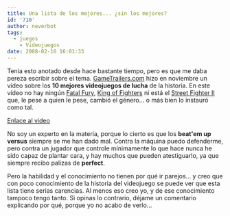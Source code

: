 ```yaml
---
title: Una lista de los mejores... ¿sin los mejores?
id: '710'
author: neverbot
tags:
  - juegos
    - Videojuegos
date: 2008-02-16 16:01:33
---
```


Tenía esto anotado desde hace bastante tiempo, pero es que me daba pereza escribir sobre el tema. [GameTrailers.com](http://www.gametrailers.com) hizo en noviembre un vídeo sobre los **10 mejores videojuegos de lucha** de la historia. En este vídeo no hay ningún [Fatal Fury](http://en.wikipedia.org/wiki/Fatal_Fury), [King of Fighters](http://en.wikipedia.org/wiki/King_of_fighters) ni está el [Street Fighter II](http://en.wikipedia.org/wiki/Street_Fighter_Ii) que, le pese a quien le pese, cambió el género... o más bien lo instauró como tal.

  

[Enlace al video](http://www.gametrailers.com/player/28348.html)

No soy un experto en la materia, porque lo cierto es que los **beat'em up versus** siempre se me han dado mal. Contra la máquina puedo defenderme, pero contra un jugador que controle mínimamente lo que hace nunca he sido capaz de plantar cara, y hay muchos que pueden atestiguarlo, ya que siempre recibo palizas de **perfect**.

Pero la habilidad y el conocimiento no tienen por qué ir parejos... y creo que con poco conocimiento de la historia del videojuego se puede ver que esta lista tiene serias carencias. Al menos eso creo yo, y de ese conocimiento tampoco tengo tanto. Si opinas lo contrario, déjame un comentario explicando por qué, porque yo no acabo de verlo...